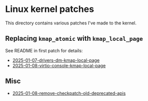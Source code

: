 # Linux kernel patches

This directory contains various patches I've made to the kernel.

## Replacing `kmap_atomic` with `kmap_local_page`

See README in first patch for details:

- [2025-01-07-drivers-dm-kmap-local-page](./2025-01-07-drivers-dm-kmap-local-page)
- [2025-01-08-virtio-console-kmap-local-page](./2025-01-08-virtio-console-kmap-local-page)

## Misc

- [2025-01-08-remove-checkpatch-old-deprecated-apis](./2025-01-08-remove-checkpatch-old-deprecated-apis)
